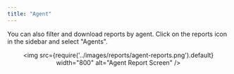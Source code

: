 ```yaml
---
title: "Agent"
---
```


You can also filter and download reports by agent. Click on the reports icon in the sidebar and select "Agents".

<div align="center">

<img src={require('../images/reports/agent-reports.png').default} width="800" alt="Agent Report Screen" />

</div>
